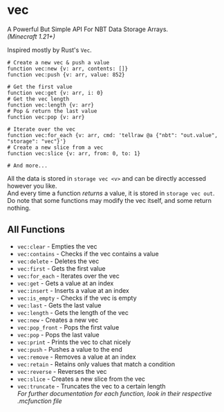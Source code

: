 # vec

A Powerful But Simple API For NBT Data Storage Arrays.  
*(Minecraft 1.21+)*

Inspired mostly by Rust's `Vec`.  

```mcfunction
# Create a new vec & push a value
function vec:new {v: arr, contents: []}
function vec:push {v: arr, value: 852}

# Get the first value
function vec:get {v: arr, i: 0}
# Get the vec length
function vec:length {v: arr}
# Pop & return the last value
function vec:pop {v: arr}

# Iterate over the vec
function vec:for_each {v: arr, cmd: 'tellraw @a {"nbt": "out.value", "storage": "vec"}'}
# Create a new slice from a vec
function vec:slice {v: arr, from: 0, to: 1}

# And more...
```

All the data is stored in `storage vec <v>` and can be directly accessed however you like.  
And every time a function *returns* a value, it is stored in `storage vec out`.  
Do note that some functions may modify the vec itself, and some return nothing.  

## All Functions

- `vec:clear` - Empties the vec  
- `vec:contains` - Checks if the vec contains a value  
- `vec:delete` - Deletes the vec  
- `vec:first` - Gets the first value  
- `vec:for_each` - Iterates over the vec  
- `vec:get` - Gets a value at an index  
- `vec:insert` - Inserts a value at an index  
- `vec:is_empty` - Checks if the vec is empty  
- `vec:last` - Gets the last value  
- `vec:length` - Gets the length of the vec  
- `vec:new` - Creates a new vec  
- `vec:pop_front` - Pops the first value  
- `vec:pop` - Pops the last value  
- `vec:print` - Prints the vec to chat nicely  
- `vec:push` - Pushes a value to the end  
- `vec:remove` - Removes a value at an index  
- `vec:retain` - Retains only values that match a condition  
- `vec:reverse` - Reverses the vec  
- `vec:slice` - Creates a new slice from the vec  
- `vec:truncate` - Truncates the vec to a certain length  
*For further documentation for each function, look in their respective .mcfunction file*  